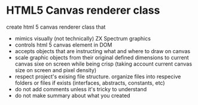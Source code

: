 # HTML5 Canvas renderer class

create html 5 canvas renderer class that

- mimics visually (not technically) ZX Spectrum graphics
- controls html 5 canvas element in DOM
- accepts objects that are instructing what and where to draw on canvas
- scale graphic objects from their original defined dimensions to current canvas sixe on screen while being crisp (taking account current canvas size on screen and pixel density)
- respect project's exising file structure. organize files into respecive folders or files if exists (interfaces, abstracts, constants, etc)
- do not add comments unless it's tricky to understand
- do not make summary about what you created

